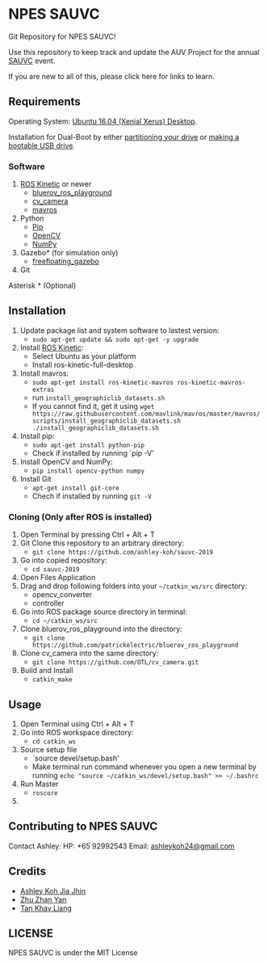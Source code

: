# NPES SAUVC
Git Repository for NPES SAUVC!

Use this repository to keep track and update the AUV Project for the annual [SAUVC](https://sauvc.org/) event.

If you are new to all of this, please click here for links to learn.

## Requirements
Operating System: [Ubuntu 16.04 (Xenial Xerus) Desktop](http://releases.ubuntu.com/16.04/).

Installation for Dual-Boot by either [partitioning your drive](https://www.tecmint.com/install-ubuntu-16-04-alongside-with-windows-10-or-8-in-dual-boot/) or [making a bootable USB drive](https://www.youtube.com/watch?v=YIhYitXwJfE).

### Software
1. [ROS Kinetic](http://wiki.ros.org/kinetic/Installation) or newer
    * [bluerov_ros_playground](https://github.com/patrickelectric/bluerov_ros_playground)
    * [cv_camera](http://wiki.ros.org/cv_camera)
    * [mavros](http://wiki.ros.org/mavros)
2. Python
    * [Pip](https://pypi.org/project/pip/)
    * [OpenCV](https://opencv-python-tutroals.readthedocs.io/en/latest/py_tutorials/py_tutorials.html)
    * [NumPy](http://www.numpy.org/)
3. Gazebo* (for simulation only)
    * [freefloating_gazebo](https://github.com/freefloating-gazebo/freefloating_gazebo)
4. Git
    
Asterisk * (Optional)

## Installation
1. Update package list and system software to lastest version:
   * `sudo apt-get update && sudo apt-get -y upgrade`
1. Install [ROS Kinetic](http://wiki.ros.org/kinetic/Installation):
   * Select Ubuntu as your platform
   * Install ros-kinetic-full-desktop
2. Install mavros:
   * `sudo apt-get install ros-kinetic-mavros ros-kinetic-mavros-extras`
   * run `install_geographiclib_datasets.sh`
   * If you cannot find it, get it using `wget https://raw.githubusercontent.com/mavlink/mavros/master/mavros/scripts/install_geographiclib_datasets.sh
./install_geographiclib_datasets.sh`
3. Install pip:
   * `sudo apt-get install python-pip`
   * Check if installed by running `pip -V'
4. Install OpenCV and NumPy:
   * `pip install opencv-python numpy`
5. Install Git
   * `apt-get install git-core`
   * Chech if installed by running `git -V`
    
### Cloning (Only after ROS is installed)
1. Open Terminal by pressing Ctrl + Alt + T
2. Git Clone this repository to an arbitrary directory:
   * `git clone https://github.com/ashley-koh/sauvc-2019`
3. Go into copied repository:
   * `cd sauvc-2019`
4. Open Files Application
5. Drag and drop following folders into your `~/catkin_ws/src` directory:
   * opencv_converter
   * controller
6. Go into ROS package source directory in terminal:
   * `cd ~/catkin_ws/src`
7. Clone bluerov_ros_playground into the directory:
   * `git clone https://github.com/patrickelectric/bluerov_ros_playground`
8. Clone cv_camera into the same directory:
   * `git clone https://github.com/OTL/cv_camera.git`
9. Build and Install
   * `catkin_make`

## Usage
1. Open Terminal using Ctrl + Alt + T
2. Go into ROS workspace directory:
   * `cd catkin_ws`
3. Source setup file
   * `source devel/setup.bash'
   * Make terminal run command whenever you open a new terminal by running `echo "source ~/catkin_ws/devel/setup.bash" >> ~/.bashrc`
4. Run Master
   * `roscore`
5. 

## Contributing to NPES SAUVC
Contact Ashley:
HP: +65 92992543
Email: ashleykoh24@gmail.com

## Credits
* [Ashley Koh Jia Jhin](https://github.com/ashley-koh)
* [Zhu Zhan Yan](https://github.com/mrzzy)
* [Tan Khay Liang](https://github.com/khayliang)

## LICENSE
NPES SAUVC is under the MIT License
